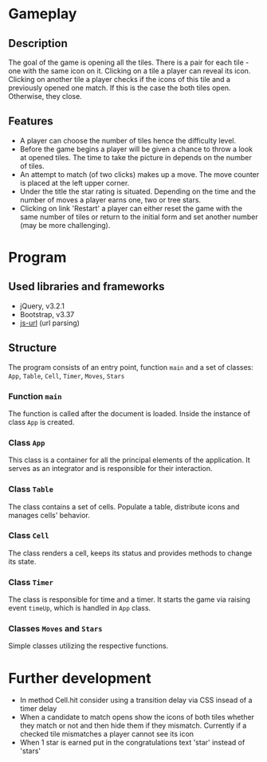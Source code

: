 # Gameplay
## Description
The goal of the game is opening all the tiles. There is a pair for each tile - one with the same icon on it. Clicking on a tile a player can reveal its icon. Clicking on another tile a player checks if the icons of this tile and a previously opened one match. If this is the case the both tiles open. Otherwise, they close.
## Features
- A player can choose the number of tiles hence the difficulty level.
- Before the game begins a player will be given a chance to throw a look at opened tiles. The time to take the picture in depends on the number of tiles.
- An attempt to match (of two clicks) makes up a move. The move counter is placed at the left upper corner.
- Under the title the star rating is situated. Depending on the time and the number of moves a player earns one, two or tree stars.
- Clicking on link 'Restart' a player can either reset the game with the same number of tiles or return to the initial form and set another number (may be more challenging).

# Program
## Used libraries and frameworks
- jQuery, v3.2.1
- Bootstrap, v3.37
- [js-url](https://github.com/websanova/js-url) (url parsing)
## Structure
The program consists of an entry point, function `main` and a set of classes: `App`, `Table`, `Cell`, `Timer`, `Moves`, `Stars`
### Function `main`
The function is called after the document is loaded. Inside the instance of class `App` is created.
### Class `App`
This class is a container for all the principal elements of the application. It serves as an integrator and is responsible for their interaction.
### Class `Table`
The class contains a set of cells. Populate a table, distribute icons and manages cells' behavior.
### Class `Cell`
The class renders a cell, keeps its status and provides methods to change its state.
### Class `Timer`
The class is responsible for time and a timer. It starts the game via raising event `timeUp`, which is handled in `App` class.
### Classes `Moves` and `Stars`
Simple classes utilizing the respective functions.

# Further development
- In method Cell.hit consider using a transition delay via CSS insead of a timer delay
- When a candidate to match opens show the icons of both tiles whether they match or not and then hide them if they mismatch. Currently if a checked tile mismatches a player cannot see its icon
- When 1 star is earned put in the congratulations text 'star' instead of 'stars'
